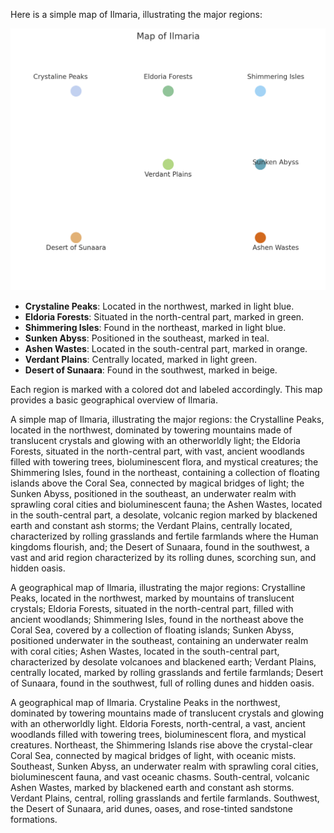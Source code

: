 Here is a simple map of Ilmaria, illustrating the major regions:

![map](/assets/img/Ilmaria-basic-map.png)

- **Crystaline Peaks**: Located in the northwest, marked in light blue.
- **Eldoria Forests**: Situated in the north-central part, marked in green.
- **Shimmering Isles**: Found in the northeast, marked in light blue.
- **Sunken Abyss**: Positioned in the southeast, marked in teal.
- **Ashen Wastes**: Located in the south-central part, marked in orange.
- **Verdant Plains**: Centrally located, marked in light green.
- **Desert of Sunaara**: Found in the southwest, marked in beige.

Each region is marked with a colored dot and labeled accordingly. This map provides a basic geographical overview of Ilmaria.

A simple map of Ilmaria, illustrating the major regions: the Crystalline Peaks, located in the northwest, dominated by towering mountains made of translucent crystals and glowing with an otherworldly light; the Eldoria Forests, situated in the north-central part, with vast, ancient woodlands filled with towering trees, bioluminescent flora, and mystical creatures; the Shimmering Isles, found in the northeast, containing a collection of floating islands above the Coral Sea, connected by magical bridges of light; the Sunken Abyss, positioned in the southeast, an underwater realm with sprawling coral cities and bioluminescent fauna; the Ashen Wastes, located in the south-central part, a desolate, volcanic region marked by blackened earth and constant ash storms; the Verdant Plains, centrally located, characterized by rolling grasslands and fertile farmlands where the Human kingdoms flourish, and; the Desert of Sunaara, found in the southwest, a vast and arid region characterized by its rolling dunes, scorching sun, and hidden oasis.

A geographical map of Ilmaria, illustrating the major regions: Crystalline Peaks, located in the northwest, marked by mountains of translucent crystals; Eldoria Forests, situated in the north-central part, filled with ancient woodlands; Shimmering Isles, found in the northeast above the Coral Sea, covered by a collection of floating islands; Sunken Abyss, positioned underwater in the southeast, containing an underwater realm with coral cities; Ashen Wastes, located in the south-central part, characterized by desolate volcanoes and blackened earth; Verdant Plains, centrally located, marked by rolling grasslands and fertile farmlands; Desert of Sunaara, found in the southwest, full of rolling dunes and hidden oasis.

A geographical map of Ilmaria. Crystaline Peaks in the northwest, dominated by towering mountains made of translucent crystals and glowing with an otherworldly light. Eldoria Forests, north-central, a vast, ancient woodlands filled with towering trees, bioluminescent flora, and mystical creatures. Northeast, the Shimmering Islands rise above the crystal-clear Coral Sea, connected by magical bridges of light, with oceanic mists. Southeast, Sunken Abyss, an underwater realm with sprawling coral cities, bioluminescent fauna, and vast oceanic chasms. South-central, volcanic Ashen Wastes, marked by blackened earth and constant ash storms. Verdant Plains, central, rolling grasslands and fertile farmlands. Southwest, the Desert of Sunaara, arid dunes, oases, and rose-tinted sandstone formations.
